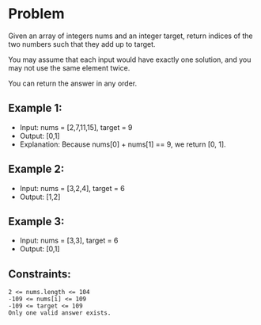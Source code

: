 # Problem

Given an array of integers nums and an integer target, return indices of the two numbers such that they add up to target.

You may assume that each input would have exactly one solution, and you may not use the same element twice.

You can return the answer in any order.

## Example 1:
- Input: nums = [2,7,11,15], target = 9
- Output: [0,1]
- Explanation: Because nums[0] + nums[1] == 9, we return [0, 1].

## Example 2:
- Input: nums = [3,2,4], target = 6
- Output: [1,2]

## Example 3:
- Input: nums = [3,3], target = 6
- Output: [0,1]

## Constraints:
```
2 <= nums.length <= 104
-109 <= nums[i] <= 109
-109 <= target <= 109
Only one valid answer exists.
```